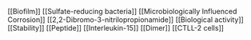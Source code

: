 [[Biofilm]]
[[Sulfate-reducing bacteria]]
[[Microbiologically Influenced Corrosion]]
[[2,2-Dibromo-3-nitrilopropionamide]]
[[Biological activity]]
[[Stability]]
[[Peptide]]
[[Interleukin-15]]
[[Dimer]]
[[CTLL-2 cells]]
